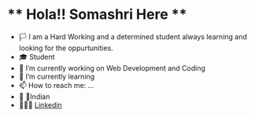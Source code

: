 # ** Hola!! Somashri Here **
- 🏳 I am a Hard Working and a determined student always learning and looking for the oppurtunities. 
- 🎓 Student
- 🔭 I’m currently working on Web Development and Coding
- 🌱 I’m currently learning 
- 📫 How to reach me: ...
- 🙏 🏻Indian
- 🙋🏻‍♀️ [Linkedin](https://www.linkedin.com/feed/)

